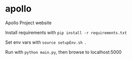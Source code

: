 apollo
======

Apollo Project website

Install requirements with `pip install -r requirements.txt`

Set env vars with `source setupEnv.sh `.

Run with `python main.py`, then browse to localhost:5000